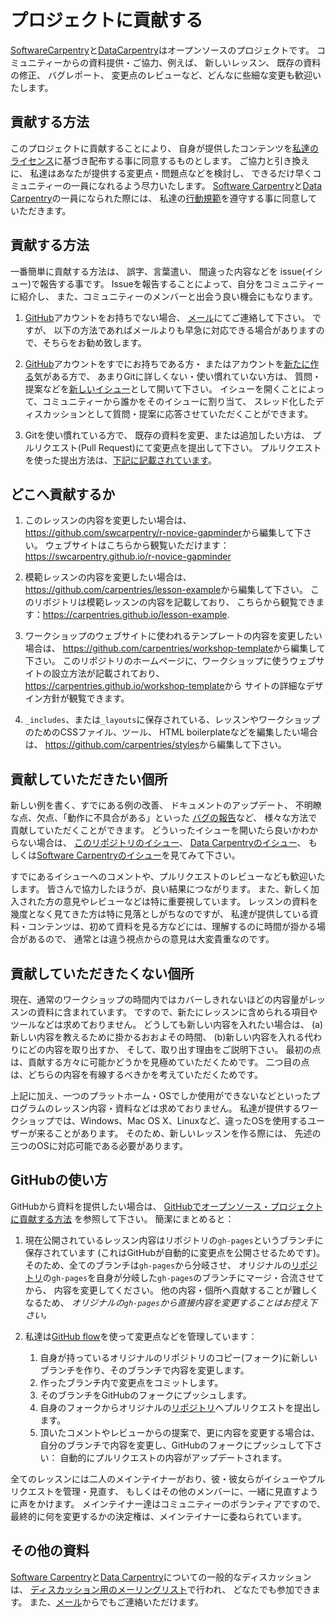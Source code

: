 # プロジェクトに貢献する

[SoftwareCarpentry][swc-site]と[DataCarpentry][dc-site]はオープンソースのプロジェクトです。
コミュニティーからの資料提供・ご協力、例えば、
新しいレッスン、
既存の資料の修正、
バグレポート、
変更点のレビューなど、どんなに些細な変更も歓迎いたします。

## 貢献する方法

このプロジェクトに貢献することにより、
自身が提供したコンテンツを[私達のライセンス](License.md)に基づき配布する事に同意するものとします。
ご協力と引き換えに、
私達はあなたが提供する変更点・問題点などを検討し、
できるだけ早くコミュニティーの一員になれるよう尽力いたします。
[Software Carpentry][swc-site]と[Data Carpentry][dc-site]の一員になられた際には、
私達の[行動規範](https://docs.carpentries.org/topic_folders/policies/code-of-conduct.html)を遵守する事に同意していただきます。

## 貢献する方法

一番簡単に貢献する方法は、
誤字、言葉遣い、
間違った内容などを
issue(イシュー)で報告する事です。
Issueを報告することによって、自分をコミュニティーに紹介し、
また、コミュニティーのメンバーと出会う良い機会にもなります。

1. [GitHub][github]アカウントをお持ちでない場合、
    [メール][contact]にてご連絡して下さい。
    ですが、
    以下の方法であればメールよりも早急に対応できる場合がありますので、そちらをお勧め致します。

2. [GitHub][github]アカウントをすでにお持ちである方・
    またはアカウントを[新たに作る][github-join]気がある方で、
    あまりGitに詳しくない・使い慣れていない方は、
    質問・提案などを[新しいイシュー][new-issue]として開いて下さい。
    イシューを開くことによって、コミュニティーから誰かをそのイシューに割り当て、
    スレッド化したディスカッションとして質問・提案に応答させていただくことができます。

3. Gitを使い慣れている方で、
    既存の資料を変更、または追加したい方は、
    プルリクエスト(Pull Request)にて変更点を提出して下さい。
    プルリクエストを使った提出方法は、[下記に記載されています](#using-github)。

## どこへ貢献するか

1.  このレッスンの内容を変更したい場合は、
    <https://github.com/swcarpentry/r-novice-gapminder>から編集して下さい。
    ウェブサイトはこちらから観覧いただけます：<https://swcarpentry.github.io/r-novice-gapminder>

2.  模範レッスンの内容を変更したい場合は、
    <https://github.com/carpentries/lesson-example>から編集して下さい。
    このリポジトリは模範レッスンの内容を記載しており、
    こちらから観覧できます：<https://carpentries.github.io/lesson-example>.

3.  ワークショップのウェブサイトに使われるテンプレートの内容を変更したい場合は、
    <https://github.com/carpentries/workshop-template>から編集して下さい。
    このリポジトリのホームページに、ワークショップに使うウェブサイトの設立方法が記載されており、
    <https://carpentries.github.io/workshop-template>から
    サイトの詳細なデザイン方針が観覧できます。

4.  `_includes`、または`_layouts`に保存されている、レッスンやワークショップのためのCSSファイル、ツール、
    HTML boilerplateなどを編集したい場合は、
    <https://github.com/carpentries/styles>から編集して下さい。

## 貢献していただきたい個所

新しい例を書く、すでにある例の改善、
ドキュメントのアップデート、
不明瞭な点、欠点、「動作に不具合がある」といった
[バグの報告][new-issue]など、
様々な方法で貢献していただくことができます。
どういったイシューを開いたら良いかわからない場合は、
[このリポジトリのイシュー][issues]、
[Data Carpentryのイシュー][dc-issues]、
もしくは[Software Carpentryのイシュー][swc-issues]を見てみて下さい。

すでにあるイシューへのコメントや、プルリクエストのレビューなども歓迎いたします。
皆さんで協力したほうが、良い結果につながります。
また、新しく加入された方の意見やレビューなどは特に重要視しています。
レッスンの資料を幾度となく見てきた方は特に見落としがちなのですが、
私達が提供している資料・コンテンツは、初めて資料を見る方などには、理解するのに時間が掛かる場合があるので、
通常とは違う視点からの意見は大変貴重なのです。

## 貢献していただきたくない個所

現在、通常のワークショップの時間内ではカバーしきれないほどの内容量がレッスンの資料に含まれています。
ですので、新たにレッスンに含められる項目やツールなどは求めておりません。
どうしても新しい内容を入れたい場合は、
(a)新しい内容を教えるために掛かるおおよその時間、
(b)新しい内容を入れる代わりにどの内容を取り出すか、
そして、取り出す理由をご説明下さい。
最初の点は、貢献する方々に可能かどうかを見極めていただくためです。
二つ目の点は、どちらの内容を有線するべきかを考えていただくためです。

上記に加え、一つのプラットホーム・OSでしか使用ができないなどといったプログラムのレッスン内容・資料などは求めておりません。
私達が提供するワークショップでは、Windows、Mac OS X、Linuxなど、違ったOSを使用するユーザーが来ることがあります。
そのため、新しいレッスンを作る際には、
先述の三つのOSに対応可能である必要があります。

## GitHubの使い方

GitHubから資料を提供したい場合は、
[GitHubでオープンソース・プロジェクトに貢献する方法][how-contribute]
を参照して下さい。
簡潔にまとめると：

1.  現在公開されているレッスン内容はリポジトリの`gh-pages`というブランチに保存されています
    (これはGitHubが自動的に変更点を公開させるためです)。
    そのため、全てのブランチは`gh-pages`から分岐させ、
    オリジナルの[リポジトリ][repo]の`gh-pages`を自身が分岐した`gh-pages`のブランチにマージ・合流させてから、
    内容を変更してください。
    他の内容・個所へ貢献することが難しくなるため、
    *オリジナルの`gh-pages`から直接内容を変更することはお控え下さい。*

2.  私達は[GitHub flow][github-flow]を使って変更点などを管理しています：
    1.  自身が持っているオリジナルのリポジトリのコピー(フォーク)に新しいブランチを作り、そのブランチで内容を変更します。
    2.  作ったブランチ内で変更点をコミットします。
    3.  そのブランチをGitHubのフォークにプッシュします。
    4.  自身のフォークからオリジナルの[リポジトリ][repo]へプルリクエストを提出します。
    5.  頂いたコメントやレビューからの提案で、更に内容を変更する場合は、
        自分のブランチで内容を変更し、GitHubのフォークにプッシュして下さい：
        自動的にプルリクエストの内容がアップデートされます。

全てのレッスンには二人のメインテイナーがおり、彼・彼女らがイシューやプルリクエストを管理・見直す、
もしくはその他のメンバーに、一緒に見直すように声をかけます。
メインテイナー達はコミュニティーのボランティアですので、
最終的に何を変更するかの決定権は、メインテイナーに委ねられています。

## その他の資料

[Software Carpentry][swc-site]と[Data Carpentry][dc-site]についての一般的なディスカッションは、
[ディスカッション用のメーリングリスト][discuss-list]で行われ、
どなたでも参加できます。
また、[メール][contact]からでもご連絡いただけます。

[contact]: mailto:team@carpentries.org
[dc-issues]: https://github.com/issues?q=user%3Adatacarpentry
[dc-lessons]: http://datacarpentry.org/lessons/
[dc-site]: http://datacarpentry.org/
[discuss-list]: https://carpentries.topicbox.com/groups/discuss
[github]: https://github.com
[github-flow]: https://guides.github.com/introduction/flow/
[github-join]: https://github.com/join
[how-contribute]: https://egghead.io/series/how-to-contribute-to-an-open-source-project-on-github
[new-issue]: https://github.com/swcarpentry/r-novice-gapminder/issues/new
[issues]: https://github.com/swcarpentry/r-novice-gapminder/issues/
[repo]: https://github.com/swcarpentry/r-novice-gapminder/
[swc-issues]: https://github.com/issues?q=user%3Aswcarpentry
[swc-lessons]: https://software-carpentry.org/lessons/
[swc-site]: https://software-carpentry.org/

